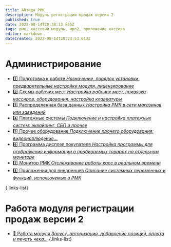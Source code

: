 ```yaml
---
title: Айтида РМК
description: Модуль регистрации продаж версии 2
published: true
date: 2022-08-14T20:38:13.855Z
tags: рмк, кассовый модуль, мрп2, приложение кассира
editor: markdown
dateCreated: 2022-08-14T20:23:53.613Z
---
```


# Администрирование

- [:one: Подготовка к работе *Назначение, порядок установки, предварительные настройки модуля, лицензирование*](/rmk/start)
- [:two: Схемы рабочих мест *Настройка рабочих мест, привязка кассиров, оборудования, настройка клавиатуры*](/rmk/scheme)
- [:three: Распределенная база данных *Настройка РМК в сети магазинов или заведений*](/rmk/exchange)
- [:four: Платежные системы *Подключение и настройка платежных систем: эквайринг, СБП и прочее*](/rmk/paysystem)
- [:five: Прочее оборудование *Подключение прочего оборудования: видеонаблюдение...*](/rmk/otherequipment)
- [:six: Программа дисплея покупателя *Настройка программы для отображения информации о пробиваемых товарах на отдельном мониторе*](/rmk/display)
- [:seven: Монитор РМК *Отслеживание работы касс в реальном времени*](/rmk/monitor)
- [:eight: Приложения для внедренцев *Описание системных переменных и функций, используемых в РМК*](/rmk/variables)

{.links-list}

# Работа модуля регистрации продаж версии 2
- [:rocket: Работа модуля *Запуск, авторизация, добавление позиций, оплата и печать чека...*](/rmk/working)
{.links-list}